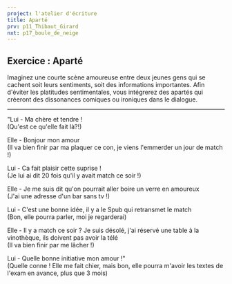 ```yaml
---
project: l'atelier d'écriture
title: Aparté
prv: p11_Thibaut_Girard
nxt: p17_boule_de_neige
---
```

## Exercice : Aparté
Imaginez une courte scène amoureuse entre deux jeunes gens qui se cachent soit leurs sentiments, soit des informations importantes. Afin d'éviter les platitudes sentimentales, vous intégrerez des apartés qui créeront des dissonances comiques ou ironiques dans le dialogue.

---

"Lui - Ma chère et tendre !  
(Qu'est ce qu'elle fait là?!)

Elle - Bonjour mon amour  
(Il va bien finir par ma plaquer ce con, je viens l'emmerder un jour de match !)

Lui - Ca fait plaisir cette suprise !  
(Je lui ai dit 20 fois qu'il y avait match ce soir !)

Elle - Je me suis dit qu'on pourrait aller boire un verre en amoureux  
(J'ai une adresse d'un bar sans tv !)

Lui - C'est une bonne idée, il y a le Spub qui retransmet le match  
(Bon, elle pourra parler, moi je regarderai)

Elle - Il y a match ce soir ? Je suis désolé, j'ai réservé une table à la vinothèque, ils doivent pas avoir la télé  
(Il va bien finir par me lâcher !)

Lui - Quelle bonne initiative mon amour !"  
(Quelle conne ! Elle me fait chier, mais bon, elle pourra m'avoir les textes de l'exam en avance, plus que 3 mois)